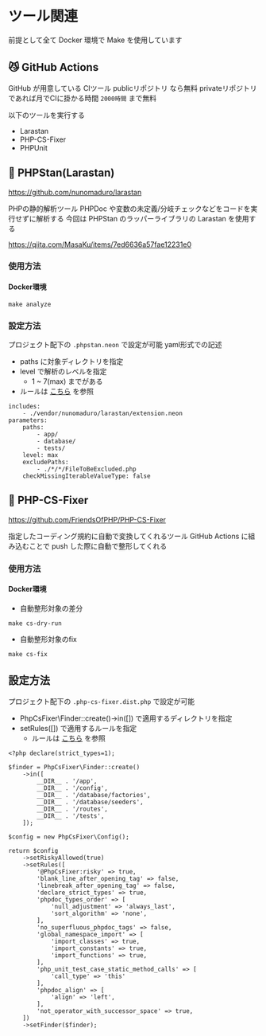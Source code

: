 # ツール関連

前提として全て Docker 環境で Make を使用しています

## 😼 GitHub Actions　

GitHub が用意している CIツール
publicリポジトリ なら無料 privateリポジトリ であれば月でCIに掛かる時間 `2000時間` まで無料

以下のツールを実行する
- Larastan
- PHP-CS-Fixer
- PHPUnit

## 🐘 PHPStan(Larastan)

https://github.com/nunomaduro/larastan

PHPの静的解析ツール
PHPDoc や変数の未定義/分岐チェックなどをコードを実行せずに解析する
今回は PHPStan のラッパーライブラリの Larastan を使用する

https://qiita.com/MasaKu/items/7ed6636a57fae12231e0

### 使用方法

#### Docker環境

```
make analyze
```

<!--
#### Doker環境ではない時

```
./vendor/bin/phpstan analyze --memory-limit=2G
``` -->

### 設定方法

プロジェクト配下の `.phpstan.neon` で設定が可能
yaml形式での記述

- paths に対象ディレクトリを指定
- level で解析のレベルを指定
    - 1 ~ 7(max) までがある
- ルールは [こちら](https://phpstan.org/config-reference) を参照

```yaml=
includes:
    - ./vendor/nunomaduro/larastan/extension.neon
parameters:
    paths:
        - app/
        - database/
        - tests/
    level: max
    excludePaths:
        - ./*/*/FileToBeExcluded.php
    checkMissingIterableValueType: false
```

## 🦅 PHP-CS-Fixer

https://github.com/FriendsOfPHP/PHP-CS-Fixer

指定したコーディング規約に自動で変換してくれるツール
GitHub Actions に組み込むことで push した際に自動で整形してくれる

### 使用方法

#### Docker環境

- 自動整形対象の差分

```
make cs-dry-run
```

- 自動整形対象のfix

```
make cs-fix
```

<!-- #### Docker環境ではない時

- 自動整形対象の差分

```
./vendor/bin/php-cs-fixer fix -v --diff --dry-run
```

- 自動整形対象のfix

```
./vendor/bin/php-cs-fixer fix -v --diff
``` -->

## 設定方法

プロジェクト配下の `.php-cs-fixer.dist.php` で設定が可能

- PhpCsFixer\Finder::create()->in([]) で適用するディレクトリを指定
- setRules([]) で適用するルールを指定
    - ルールは [こちら](https://mlocati.github.io/php-cs-fixer-configurator/#version:3.0) を参照

```php=
<?php declare(strict_types=1);

$finder = PhpCsFixer\Finder::create()
    ->in([
        __DIR__ . '/app',
        __DIR__ . '/config',
        __DIR__ . '/database/factories',
        __DIR__ . '/database/seeders',
        __DIR__ . '/routes',
        __DIR__ . '/tests',
    ]);

$config = new PhpCsFixer\Config();

return $config
    ->setRiskyAllowed(true)
    ->setRules([
        '@PhpCsFixer:risky' => true,
        'blank_line_after_opening_tag' => false,
        'linebreak_after_opening_tag' => false,
        'declare_strict_types' => true,
        'phpdoc_types_order' => [
            'null_adjustment' => 'always_last',
            'sort_algorithm' => 'none',
        ],
        'no_superfluous_phpdoc_tags' => false,
        'global_namespace_import' => [
            'import_classes' => true,
            'import_constants' => true,
            'import_functions' => true,
        ],
        'php_unit_test_case_static_method_calls' => [
            'call_type' => 'this'
        ],
        'phpdoc_align' => [
            'align' => 'left',
        ],
        'not_operator_with_successor_space' => true,
    ])
    ->setFinder($finder);

```
